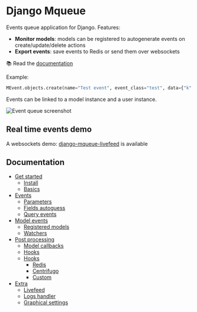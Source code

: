 # Django Mqueue

Events queue application for Django. Features:

- **Monitor models**: models can be registered to autogenerate events on create/update/delete actions
- **Export events**: save events to Redis or send them over websockets

:books: Read the [documentation](/)

Example:

   ```python
   MEvent.objects.create(name="Test event", event_class="test", data={"k":"v"})
   ```

Events can be linked to a model instance and a user instance.

![Event queue screenshot](https://raw.github.com/synw/django-mqueue/master/docsite/src/assets/screenshot.png)

## Real time events demo

A websockets demo: [django-mqueue-livefeed](https://github.com/synw/django-mqueue-livefeed) is available

## Documentation

 - [Get started](/get_started)
    - [Install](/get_started/install)
    - [Basics](/get_started/basics)
 - [Events](/events)
    - [Parameters](/events/parameters)
    - [Fields autoguess](/events/fields_autoguess)
    - [Query events](/events/query_events)
 - [Model events](/model_events)
    - [Registered models](/model_events/registered_models)
    - [Watchers](/model_events/watchers)
 - [Post processing](/post_processing)
    - [Model callbacks](/post_processing/model_callbacks)
    - [Hooks](/post_processing/hooks)
     - [Hooks](/post_processing/hooks)
        - [Redis](/post_processing/hooks/redis)
        - [Centrifugo](/post_processing/hooks/centrifugo)
        - [Custom](/post_processing/hooks/custom)
 - [Extra](/extra)
    - [Livefeed](/extra/livefeed)
    - [Logs handler](/extra/logs_handler)
    - [Graphical settings](/extra/graphical_settings)

